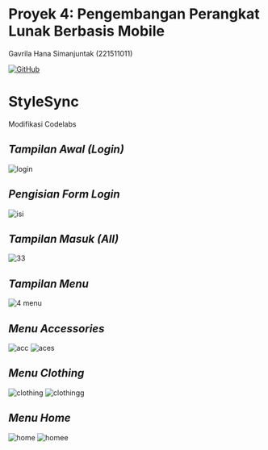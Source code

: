 # Proyek 4: Pengembangan Perangkat Lunak Berbasis Mobile
Gavrila Hana Simanjuntak (221511011)

[![GitHub](https://badgen.net/badge/icon/github?icon=github&label)](https://github.com/gavrilahana/proyek4_pt2)
# StyleSync
Modifikasi Codelabs
## _Tampilan Awal (Login)_
![login](https://github.com/gavrilahana/proyek4_pt3/assets/118156964/afa52f10-3f43-4af3-b5ec-525ba894a3aa)

## _Pengisian Form Login_
![isi](https://github.com/gavrilahana/proyek4_pt3/assets/118156964/5435bf09-6f04-4a8f-be8a-e5b1cdfafda2)

## _Tampilan Masuk (All)_
![33](https://github.com/gavrilahana/proyek4_pt3/assets/118156964/35bddb13-5f64-432b-8bb0-afbb7536d6d7)

## _Tampilan Menu_
![4 menu](https://github.com/gavrilahana/proyek4_pt3/assets/118156964/980f1146-348f-45ae-9ccd-cdf0e769f1db)

## _Menu Accessories_
![acc](https://github.com/gavrilahana/proyek4_pt3/assets/118156964/68ec2121-a10e-46dd-bf79-1fdaa1796f2c)
![aces](https://github.com/gavrilahana/proyek4_pt3/assets/118156964/dcf02d56-5392-4883-b919-44b6fe306217)

## _Menu Clothing_
![clothing](https://github.com/gavrilahana/proyek4_pt3/assets/118156964/d32bf6d7-e9fc-4202-9313-914dbcfe735b)
![clothingg](https://github.com/gavrilahana/proyek4_pt3/assets/118156964/2d1e13b7-7e47-4feb-910c-96ffcef97c36)

## _Menu Home_
![home](https://github.com/gavrilahana/proyek4_pt3/assets/118156964/4954ecea-f51e-4807-aae3-b723e65c43de)
![homee](https://github.com/gavrilahana/proyek4_pt3/assets/118156964/5f12025a-6534-44d1-89c6-89594bf342c5)


